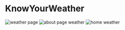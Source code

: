 # KnowYourWeather
![weather page](https://github.com/ishaan51551/KnowYourWeather/assets/98735376/27e64d92-d5b2-4ae2-9a78-d9d03b86f276)
![about page weather](https://github.com/ishaan51551/KnowYourWeather/assets/98735376/6d8e17c3-71fd-4db0-91ff-4614f1245cef)
![home weather](https://github.com/ishaan51551/KnowYourWeather/assets/98735376/587c53bd-a301-4490-b122-f7db6e7c111d)

